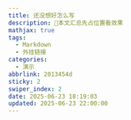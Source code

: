 ```yaml
---
title: 还没想好怎么写
description: 🥧本文汇总先占位置看效果
mathjax: true
tags:
  - Markdown
  - 外挂链接
categories:
  - 演示
abbrlink: 2013454d
sticky: 2
swiper_index: 2
date: 2025-06-23 18:19:03
updated: 2025-06-23 22:00:00
---
```

